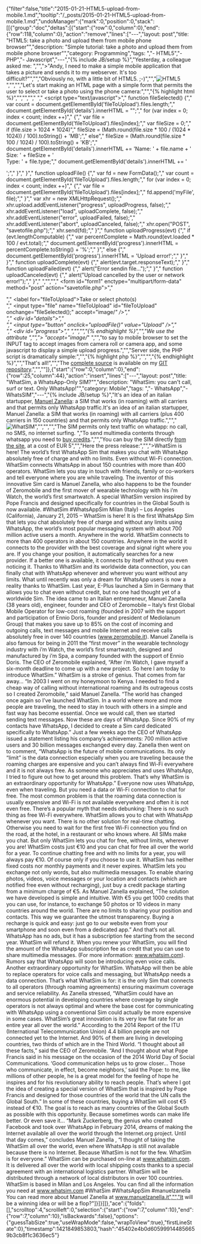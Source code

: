 {"filter":false,"title":"2015-01-21-HTML5-upload-from-mobile.1.md","tooltip":"/_posts/2015-01-21-HTML5-upload-from-mobile.1.md","undoManager":{"mark":0,"position":0,"stack":[[{"group":"doc","deltas":[{"start":{"row":0,"column":0},"end":{"row":118,"column":0},"action":"remove","lines":["---","layout: post","title: \"HTML5: take a photo and upload them from mobile phone browser\"","description: \"Simple tutorial: take a photo and upload them from mobile phone browser\"","category: Programming","tags: ","- HTML5","- PHP","- Javascript","---","{% include JB/setup %}","Yesterday, a colleague asked me: ","",">\"Andy, I need to make a simple mobile application that takes a picture and sends it to my webserver. It's too difficult?\"","","Obviously no, with a little bit of HTML5. ;-)","","![HTML5](/images/HTML5Common.png)","","<!-- more -->","Let's start making an HTML page with a simple form that permits the user to select or take a photo using the phone camera:","","{% highlight html %}","<!DOCTYPE html>","<html>","<head>","    <title>Take or select photo(s)</title>","    <script type=\"text/javascript\">","      function fileSelected() {","        var count = document.getElementById('fileToUpload').files.length;","              document.getElementById('details').innerHTML = \"\";","              for (var index = 0; index < count; index ++)","              {","                     var file = document.getElementById('fileToUpload').files[index];","                     var fileSize = 0;","                     if (file.size > 1024 * 1024)","                            fileSize = (Math.round(file.size * 100 / (1024 * 1024)) / 100).toString() + 'MB';","                     else","                            fileSize = (Math.round(file.size * 100 / 1024) / 100).toString() + 'KB';","                     document.getElementById('details').innerHTML += 'Name: ' + file.name + '<br>Size: ' + fileSize + '<br>Type: ' + file.type;","                     document.getElementById('details').innerHTML += '<p>';","              }","      }","      function uploadFile() {","        var fd = new FormData();","              var count = document.getElementById('fileToUpload').files.length;","              for (var index = 0; index < count; index ++)","              {","                     var file = document.getElementById('fileToUpload').files[index];","                     fd.append('myFile', file);","              }","        var xhr = new XMLHttpRequest();","        xhr.upload.addEventListener(\"progress\", uploadProgress, false);","        xhr.addEventListener(\"load\", uploadComplete, false);","        xhr.addEventListener(\"error\", uploadFailed, false);","        xhr.addEventListener(\"abort\", uploadCanceled, false);","        xhr.open(\"POST\", \"savetofile.php\");","        xhr.send(fd);","      }","      function uploadProgress(evt) {","        if (evt.lengthComputable) {","          var percentComplete = Math.round(evt.loaded * 100 / evt.total);","          document.getElementById('progress').innerHTML = percentComplete.toString() + '%';","        }","        else {","          document.getElementById('progress').innerHTML = 'Upload error!';","        }","      }","      function uploadComplete(evt) {","        alert(evt.target.responseText);","      }","      function uploadFailed(evt) {","        alert(\"Error sendin file...\");","      }","      function uploadCanceled(evt) {","        alert(\"Upload cancelled by the user or network error!\");","      }","    </script>","</head>","<body>","  <form id=\"form1\" enctype=\"multipart/form-data\" method=\"post\" action=\"savetofile.php\">","    <div>","      <label for=\"fileToUpload\">Take or select photo(s)</label><br />","      <input type=\"file\" name=\"fileToUpload\" id=\"fileToUpload\" onchange=\"fileSelected();\" accept=\"image/*\" />","    </div>","    <div id=\"details\"></div>","    <div>","      <input type=\"button\" onclick=\"uploadFile()\" value=\"Upload\" />","    </div>","    <div id=\"progress\"></div>","  </form>","</body>","</html>","{% endhighlight %}","","We use the attribute ","","> \"accept=\"image/*\" ","","to say to mobile browser to set the INPUT tag to accept images from camera roll or camera app, and some javascript to display a simple upload progress.","","Server side, the PHP script is dramatically simple:","","{% highlight php %}","","<?php","if (isset($_FILES['myFile'])) {","    // Example:","    move_uploaded_file($_FILES['myFile']['tmp_name'], \"uploads/\" . $_FILES['myFile']['name']);","    echo 'Upload completed!';","}","?>","{% endhighlight %}","","That's all!","","The [complete source](http://git.andreafortuna.org/html5-mobile-upload/src) is available on my [GIT repository](http://git.andreafortuna.org/).","",""]},{"start":{"row":0,"column":0},"end":{"row":25,"column":44},"action":"insert","lines":["---","layout: post","title: \"WhatSim, a WhatsApp-Only SIM?\"","description: \"WhatSim: you can't call, surf or text. Only WhatsApp!\"","category: Mobile","tags: ","- WhatsApp","- WhatsSIM","---","{% include JB/setup %}","It's an idea of an italian startupper, [Manuel Zanella](http://www.manuelzanella.it/): a SIM that works (in roaming) with all carriers and that permits only WhatsApp traffic.It's an idea of an italian startupper, Manuel Zanella: a SIM that works (in roaming) with all carriers (plus 400 carriers in 150 countries) and that permits only WhatsApp traffic.","","![WhatSIM](/images/whatsim.png)","","<!-- more -->","","The SIM permits only text traffic on whatapp: no call, no SMS, no internet surfing. ","To send multimedia contents through whatsapp you need to [buy credits](http://www.whatsim.com/en/rates).","","You can buy the SIM directly [from the site](http://www.whatsim.com/en/buy-now), at a cost of EUR 5","","Here the press release:","",">WhatSim is here! The world’s first WhatsApp Sim that makes you chat with WhatsApp absolutely free of charge and with no limits. Even without Wi-Fi connection. WhatSim connects WhatsApp in about 150 countries with more than 400 operators. WhatSim lets you stay in touch with friends, family or co-workers and tell everyone where you are while traveling. The inventor of this innovative Sim card is Manuel Zanella, who also happens to be the founder of Zeromobile and the first mover of wearable technology with his i’m Watch, the world’s first smartwatch. A special WhatSim version inspired by Pope Francis and designed specifically for countries in the Global South is now available. #WhatSim #WhatsAppSim Milan (Italy) – Los Angeles (California), January 21, 2015 – WhatSim is here! It is the first WhatsApp Sim that lets you chat absolutely free of charge and without any limits using WhatsApp, the world’s most popular messaging system with about 700 million active users a month. Anywhere in the world. WhatSim connects to more than 400 operators in about 150 countries. Anywhere in the world it connects to the provider with the best coverage and signal right where you are. If you change your position, it automatically searches for a new provider. If a better one is available, it connects by itself without you even noticing it. Thanks to WhatSim and its worldwide data connection, you can finally chat with WhatsApp whenever and wherever you want without any limits. What until recently was only a dream for WhatsApp users is now a reality thanks to WhatSim. Last year, E-Plus launched a Sim in Germany that allows you to chat even without credit, but no one had thought yet of a worldwide Sim. The idea came to an Italian entrepreneur, Manuel Zanella (38 years old), engineer, founder and CEO of Zeromobile – Italy’s first Global Mobile Operator for low-cost roaming (founded in 2007 with the support and participation of Ennio Doris, founder and president of Mediolanum Group) that makes you save up to 85% on the cost of incoming and outgoing calls, text messages and mobile Internet and receive calls absolutely free in over 140 countries (www.zeromobile.it). Manuel Zanella is also famous for being in 2011 the “first mover” in the wearable technology industry with i’m Watch, the world’s first smartwatch, designed and manufactured by i’m Spa, a company founded with the support of Ennio Doris. The CEO of Zeromobile explained, “After i’m Watch, I gave myself a six-month deadline to come up with a new project. So here I am today to introduce WhatSim.” WhatSim is a stroke of genius. That comes from far away… “In 2003 I went on my honeymoon to Kenya. I needed to find a cheap way of calling without international roaming and its outrageous costs so I created Zeromobile,” said Manuel Zanella. “The world has changed once again so I’ve launched WhatSim. In a world where more and more people are traveling, the need to stay in touch with others in a simple and fast way has become essential. Once we would call, then we started sending text messages. Now these are days of WhatsApp. Since 90% of my contacts have WhatsApp, I decided to create a Sim card dedicated specifically to WhatsApp.” Just a few weeks ago the CEO of WhatsApp issued a statement listing his company’s achievements: 700 million active users and 30 billion messages exchanged every day. Zanella then went on to comment, “WhatsApp is the future of mobile communications. Its only “limit” is the data connection especially when you are traveling because the roaming charges are expensive and you can’t always find Wi-Fi everywhere and it is not always free. As someone who appreciates and uses WhatsApp, I tried to figure out how to get around this problem. That’s why WhatSim is an extraordinary opportunity for WhatsApp.” Everyone now uses WhatsApp, even when traveling. But you need a data or Wi-Fi connection to chat for free. The most common problem is that the roaming data connection is usually expensive and Wi-Fi is not available everywhere and often it is not even free. There’s a popular myth that needs debunking: There is no such thing as free Wi-Fi everywhere. WhatSim allows you to chat with WhatsApp whenever you want. There is no other solution for real-time chatting. Otherwise you need to wait for the first free Wi-Fi connection you find on the road, at the hotel, in a restaurant or who knows where. All SIMs make you chat. But only WhatSim lets you chat for free, without limits, wherever you are! WhatSim costs just €10 and you can chat for free all over the world for a year. To continue chatting free and with no limits for a year, you will always pay €10. Of course only if you choose to use it. WhatSim has neither fixed costs nor monthly payments and it never expires. WhatSim lets you exchange not only words, but also multimedia messages. To enable sharing photos, videos, voice messages or your location and contacts (which are notified free even without recharging), just buy a credit package starting from a minimum charge of €5. As Manuel Zanella explained, “The solution we have developed is simple and intuitive. With €5 you get 1000 credits that you can use, for instance, to exchange 50 photos or 10 videos in many countries around the world. There are no limits to sharing your position and contacts. This way we guarantee the utmost transparency. Buying a recharge is quick and easy: just go to our website even from your smartphone and soon even from a dedicated app.” And that’s not all. WhatsApp has no ads, but it has a subscription fee starting from the second year. WhatSim will refund it. When you renew your WhatSim, you will find the amount of the WhatsApp subscription fee as credit that you can use to share multimedia messages. (For more information: www.whatsim.com). Rumors say that WhatsApp will soon be introducing even voice calls. Another extraordinary opportunity for WhatSim. WhatsApp will then be able to replace operators for voice calls and messaging, but WhatsApp needs a data connection. That’s what WhatSim is for: it is the only Sim that connects to all operators (through roaming agreements) ensuring maximum coverage and service reliability. As Zanella stressed, “WhatSim could have an enormous potential in developing countries where coverage by single operators is not always optimal and where the base cost for communicating with WhatsApp using a conventional Sim could actually be more expensive in some cases. WhatSim’s great innovation is its very low flat rate for an entire year all over the world.” According to the 2014 Report of the ITU (International Telecommunication Union) 4.4 billion people are not connected yet to the Internet. And 90% of them are living in developing countries, two thirds of which are in the Third World. “I thought about all these facts,” said the CEO of Zeromobile. “And I thought about what Pope Francis said in his message on the occasion of the 2014 World Day of Social Communications. ‘Good communication helps us to grow closer… Those who communicate, in effect, become neighbors,’ said the Pope: to me, like millions of other people, he is a great model for the feeling of hope he inspires and for his revolutionary ability to reach people. That’s where I got the idea of creating a special version of WhatSim that is inspired by Pope Francis and designed for those countries of the world that the UN calls the Global South.” In some of these countries, buying a WhatSim will cost €5 instead of €10. The goal is to reach as many countries of the Global South as possible with this opportunity. Because sometimes words can make life better. Or even save it… “Mark Zuckerberg, the genius who created Facebook and took over WhatsApp in February 2014, dreams of making the Internet available all over the world through the Internet.org project. Until that day comes,” concludes Manuel Zanella , “I thought of taking the WhatSim all over the world, even where WhatsApp is still not available because there is no Internet. Because WhatSim is not for the few. WhatSim is for everyone.” WhatSim can be purchased on-line at www.whatsim.com. It is delivered all over the world with local shipping costs thanks to a special agreement with an international logistics partner. WhatSim will be distributed through a network of local distributors in over 100 countries. WhatSim is based in Milan and Los Angeles. You can find all the information you need at www.whatsim.com #WhatSim #WhatsAppSim #manuelzanella You can read more about Manuel Zanella at www.manuelzanella.it","","It will be a winning idea or will be a flop?"]}]}]]},"ace":{"folds":[],"scrolltop":4,"scrollleft":0,"selection":{"start":{"row":7,"column":10},"end":{"row":7,"column":10},"isBackwards":false},"options":{"guessTabSize":true,"useWrapMode":false,"wrapToView":true},"firstLineState":0},"timestamp":1421849853803,"hash":"45402e4b0d605999144856659b3cb8f1c3636ec5"}